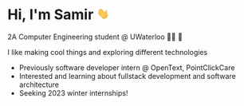 # Hi, I'm Samir <img src="https://raw.githubusercontent.com/samirrh/samirrh/master/wave.gif" width="5%">
2A Computer Engineering student @ UWaterloo  :technologist:  :notebook:

I like making cool things and exploring different technologies

- Previously software developer intern @ OpenText, PointClickCare
- Interested and learning about fullstack development and software architecture
- Seeking 2023 winter internships!
